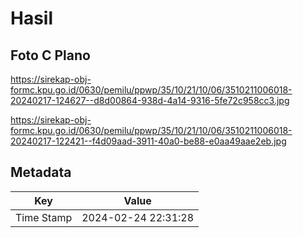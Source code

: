 # Hasil

## Foto C Plano

https://sirekap-obj-formc.kpu.go.id/0630/pemilu/ppwp/35/10/21/10/06/3510211006018-20240217-124627--d8d00864-938d-4a14-9316-5fe72c958cc3.jpg

https://sirekap-obj-formc.kpu.go.id/0630/pemilu/ppwp/35/10/21/10/06/3510211006018-20240217-122421--f4d09aad-3911-40a0-be88-e0aa49aae2eb.jpg


## Metadata

| Key        | Value               |
| ---------- | ------------------- |
| Time Stamp | 2024-02-24 22:31:28 |



